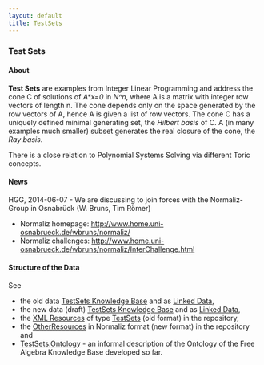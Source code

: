 ```yaml
---
layout: default
title: TestSets
---
```


### Test Sets

#### About

**Test Sets** are examples from Integer Linear Programming and address the cone C of solutions of *A\*x=0* in *N\^n*, where A is a matrix with integer row vectors of length n. The cone depends only on the space generated by the row vectors of A, hence A is given a list of row vectors. The cone C has a uniquely defined minimal generating set, the *Hilbert basis* of C. A (in many examples much smaller) subset generates the real closure of the cone, the *Ray basis*.

There is a close relation to Polynomial Systems Solving via different Toric concepts.

#### News

HGG, 2014-06-07 - We are discussing to join forces with the Normaliz-Group in Osnabrück (W. Bruns, Tim Römer)

-   Normaliz homepage: <http://www.home.uni-osnabrueck.de/wbruns/normaliz/>
-   Normaliz challenges: <http://www.home.uni-osnabrueck.de/wbruns/normaliz/InterChallenge.html>

#### Structure of the Data

See

-   the old data [TestSets Knowledge Base](http://symbolicdata.org/RDFData/TestSets.ttl) and as [Linked Data](http://symbolicdata.org/Data/TestSets/),
-   the new data (draft) [TestSets Knowledge Base](http://symbolicdata.org/Drafts/MoreTestSets.ttl) and as [Linked Data](http://symbolicdata.org/Data/MoreTestSets/),
-   the [XML Resources](http://symbolicdata.org/XMLResources/TestSets) of type [TestSets](http://symbolicdata.org/XMLResources/TestSets.xsd) (old format) in the repository,
-   the [OtherResources](http://symbolicdata.org/OtherResources/TestSets) in Normaliz format (new format) in the repository and
-   [TestSets.Ontology](TestSets.Ontology "wikilink") - an informal description of the Ontology of the Free Algebra Knowledge Base developed so far.

